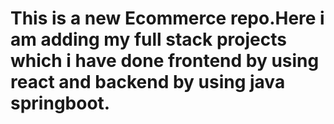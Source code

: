 # This is a new Ecommerce repo.Here i am adding my full stack projects which i have done frontend by using react and backend by using java springboot.

